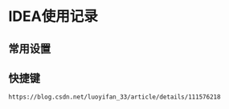 # IDEA使用记录



## 常用设置





## 快捷键

```
https://blog.csdn.net/luoyifan_33/article/details/111576218
```

